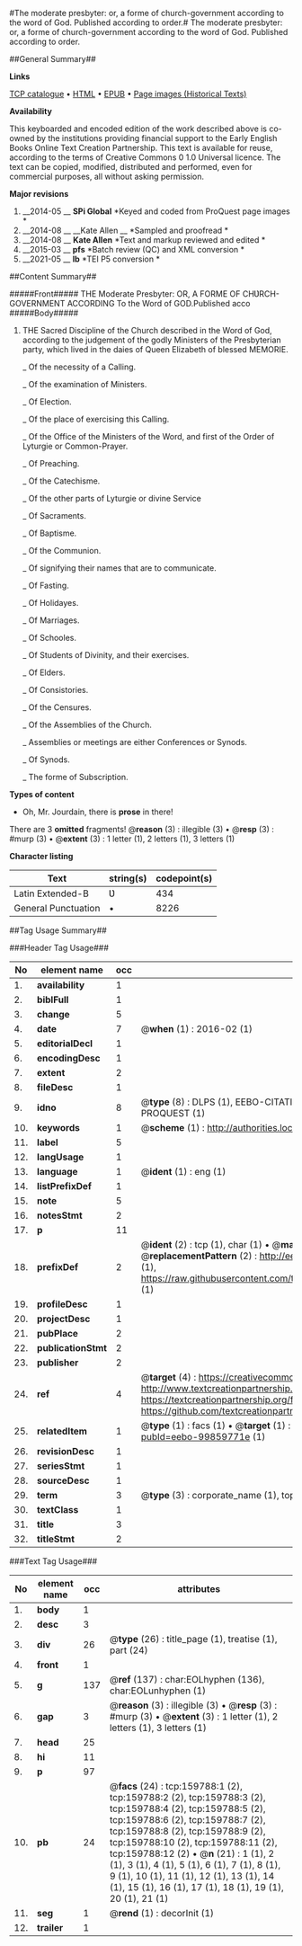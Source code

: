 #The moderate presbyter: or, a forme of church-government according to the word of God. Published according to order.#
The moderate presbyter: or, a forme of church-government according to the word of God. Published according to order.

##General Summary##

**Links**

[TCP catalogue](http://www.ota.ox.ac.uk/tcp/)  • 
[HTML](http://tei.it.ox.ac.uk/tcp/Texts-HTML/free/A89/A89206.html)  • 
[EPUB](http://tei.it.ox.ac.uk/tcp/Texts-EPUB/free/A89/A89206.epub) • 
[Page images (Historical Texts)](https://historicaltexts.jisc.ac.uk/eebo-99859771e)

**Availability**

This keyboarded and encoded edition of the work described above is co-owned by the
    institutions providing financial support to the Early English Books Online Text Creation
    Partnership. This text is available for reuse, according to the terms of  Creative Commons 0 1.0 Universal
    licence. The text can be copied, modified, distributed and performed, even for commercial
    purposes, all without asking permission.

**Major revisions**

1. __2014-05 __ __SPi Global__ *Keyed and coded from ProQuest page images *
1. __2014-08 __ __Kate Allen __ *Sampled and proofread *
1. __2014-08 __ __Kate Allen__ *Text and markup reviewed and edited *
1. __2015-03 __ __pfs__ *Batch review (QC) and XML conversion *
1. __2021-05 __ __lb__ *TEI P5 conversion *

##Content Summary##

#####Front#####
THE Moderate Presbyter: OR, A FORME OF CHƲRCH-GOVERNMENT ACCORDING To the Word of GOD.Published acco
#####Body#####

1. THE Sacred Discipline of the Church described in the Word of God, according to the judgement of the godly Ministers of the Presbyterian party, which lived in the daies of Queen Elizabeth of blessed MEMORIE.

    _ Of the necessity of a Calling.

    _ Of the examination of Ministers.

    _ Of Election.

    _ Of the place of exercising this Calling.

    _ Of the Office of the Ministers of the Word, and first of the Order of Lyturgie or Common-Prayer.

    _ Of Preaching.

    _ Of the Catechisme.

    _ Of the other parts of Lyturgie or divine Service

    _ Of Sacraments.

    _ Of Baptisme.

    _ Of the Communion.

    _ Of signifying their names that are to communicate.

    _ Of Fasting.

    _ Of Holidayes.

    _ Of Marriages.

    _ Of Schooles.

    _ Of Students of Divinity, and their exercises.

    _ Of Elders.

    _ Of Consistories.

    _ Of the Censures.

    _ Of the Assemblies of the Church.

    _ Assemblies or meetings are either Conferences or Synods.

    _ Of Synods.

    _ The forme of Subscription.

**Types of content**

  * Oh, Mr. Jourdain, there is **prose** in there!

There are 3 **omitted** fragments! 
 @__reason__ (3) : illegible (3)  •  @__resp__ (3) : #murp (3)  •  @__extent__ (3) : 1 letter (1), 2 letters (1), 3 letters (1)

**Character listing**


|Text|string(s)|codepoint(s)|
|---|---|---|
|Latin Extended-B|Ʋ|434|
|General Punctuation|•|8226|

##Tag Usage Summary##

###Header Tag Usage###

|No|element name|occ|attributes|
|---|---|---|---|
|1.|__availability__|1||
|2.|__biblFull__|1||
|3.|__change__|5||
|4.|__date__|7| @__when__ (1) : 2016-02 (1)|
|5.|__editorialDecl__|1||
|6.|__encodingDesc__|1||
|7.|__extent__|2||
|8.|__fileDesc__|1||
|9.|__idno__|8| @__type__ (8) : DLPS (1), EEBO-CITATION (1), VID (1), EEBO-PROQUEST (1), STC (3), PROQUEST (1)|
|10.|__keywords__|1| @__scheme__ (1) : http://authorities.loc.gov/ (1)|
|11.|__label__|5||
|12.|__langUsage__|1||
|13.|__language__|1| @__ident__ (1) : eng (1)|
|14.|__listPrefixDef__|1||
|15.|__note__|5||
|16.|__notesStmt__|2||
|17.|__p__|11||
|18.|__prefixDef__|2| @__ident__ (2) : tcp (1), char (1)  •  @__matchPattern__ (2) : ([0-9\-]+):([0-9IVX]+) (1), (.+) (1)  •  @__replacementPattern__ (2) : http://eebo.chadwyck.com/downloadtiff?vid=$1&page=$2 (1), https://raw.githubusercontent.com/textcreationpartnership/Texts/master/tcpchars.xml#$1 (1)|
|19.|__profileDesc__|1||
|20.|__projectDesc__|1||
|21.|__pubPlace__|2||
|22.|__publicationStmt__|2||
|23.|__publisher__|2||
|24.|__ref__|4| @__target__ (4) : https://creativecommons.org/publicdomain/zero/1.0/ (1), http://www.textcreationpartnership.org/docs/. (1), https://textcreationpartnership.org/faq/#faq05 (1), https://github.com/textcreationpartnership (1)|
|25.|__relatedItem__|1| @__type__ (1) : facs (1)  •  @__target__ (1) : https://data.historicaltexts.jisc.ac.uk/view?pubId=eebo-99859771e (1)|
|26.|__revisionDesc__|1||
|27.|__seriesStmt__|1||
|28.|__sourceDesc__|1||
|29.|__term__|3| @__type__ (3) : corporate_name (1), topical_term (1), geographic_name (1)|
|30.|__textClass__|1||
|31.|__title__|3||
|32.|__titleStmt__|2||


###Text Tag Usage###

|No|element name|occ|attributes|
|---|---|---|---|
|1.|__body__|1||
|2.|__desc__|3||
|3.|__div__|26| @__type__ (26) : title_page (1), treatise (1), part (24)|
|4.|__front__|1||
|5.|__g__|137| @__ref__ (137) : char:EOLhyphen (136), char:EOLunhyphen (1)|
|6.|__gap__|3| @__reason__ (3) : illegible (3)  •  @__resp__ (3) : #murp (3)  •  @__extent__ (3) : 1 letter (1), 2 letters (1), 3 letters (1)|
|7.|__head__|25||
|8.|__hi__|11||
|9.|__p__|97||
|10.|__pb__|24| @__facs__ (24) : tcp:159788:1 (2), tcp:159788:2 (2), tcp:159788:3 (2), tcp:159788:4 (2), tcp:159788:5 (2), tcp:159788:6 (2), tcp:159788:7 (2), tcp:159788:8 (2), tcp:159788:9 (2), tcp:159788:10 (2), tcp:159788:11 (2), tcp:159788:12 (2)  •  @__n__ (21) : 1 (1), 2 (1), 3 (1), 4 (1), 5 (1), 6 (1), 7 (1), 8 (1), 9 (1), 10 (1), 11 (1), 12 (1), 13 (1), 14 (1), 15 (1), 16 (1), 17 (1), 18 (1), 19 (1), 20 (1), 21 (1)|
|11.|__seg__|1| @__rend__ (1) : decorInit (1)|
|12.|__trailer__|1||
